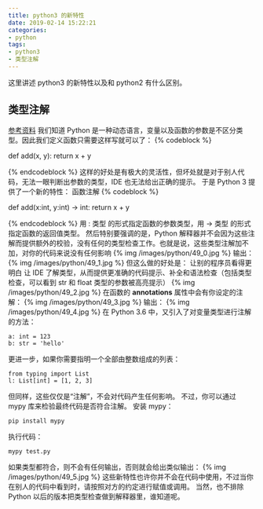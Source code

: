 ```yaml
---
title: python3 的新特性
date: 2019-02-14 15:22:21
categories:
- python
tags:
- python3
- 类型注解
---
```

这里讲述 python3 的新特性以及和 python2 有什么区别。
<!-- more -->
## 类型注解
[参考资料](https://zhuanlan.zhihu.com/p/37239021)
我们知道 Python 是一种动态语言，变量以及函数的参数是不区分类型。因此我们定义函数只需要这样写就可以了：
{% codeblock %}

def add(x, y):
    return x + y

{% endcodeblock %}
这样的好处是有极大的灵活性，但坏处就是对于别人代码，无法一眼判断出参数的类型，IDE 也无法给出正确的提示。
于是 Python 3 提供了一个新的特性：
函数注解
{% codeblock %}

def add(x:int, y:int) -> int:
    return x + y

{% endcodeblock %}
用 : 类型 的形式指定函数的参数类型，用 -> 类型 的形式指定函数的返回值类型。
然后特别要强调的是，Python 解释器并不会因为这些注解而提供额外的校验，没有任何的类型检查工作。也就是说，这些类型注解加不加，对你的代码来说没有任何影响
{% img /images/python/49_0.jpg %}
输出：
{% img /images/python/49_1.jpg %}
但这么做的好处是：
让别的程序员看得更明白
让 IDE 了解类型，从而提供更准确的代码提示、补全和语法检查（包括类型检查，可以看到 str 和 float 类型的参数被高亮提示）
{% img /images/python/49_2.jpg %}
在函数的 __annotations__ 属性中会有你设定的注解：
{% img /images/python/49_3.jpg %}
输出：
{% img /images/python/49_4.jpg %}
在 Python 3.6 中，又引入了对变量类型进行注解的方法：

	a: int = 123
	b: str = 'hello'
	
更进一步，如果你需要指明一个全部由整数组成的列表：

	from typing import List
	l: List[int] = [1, 2, 3]

但同样，这些仅仅是“注解”，不会对代码产生任何影响。
不过，你可以通过 mypy 库来检验最终代码是否符合注解。
安装 mypy：

	pip install mypy
	
执行代码：

	mypy test.py
	
如果类型都符合，则不会有任何输出，否则就会给出类似输出：
{% img /images/python/49_5.jpg %}
这些新特性也许你并不会在代码中使用，不过当你在别人的代码中看到时，请按照对方的约定进行赋值或调用。
当然，也不排除 Python 以后的版本把类型检查做到解释器里，谁知道呢。


